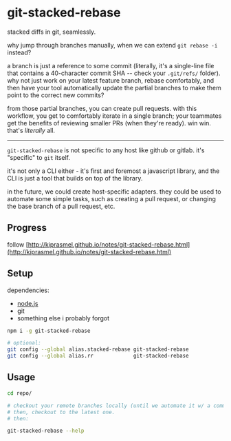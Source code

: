 # git-stacked-rebase

stacked diffs in git, seamlessly.

why jump through branches manually, when we can extend `git rebase -i` instead?

a branch is just a reference to some commit (literally, it's a single-line file that contains a 40-character commit SHA -- check your `.git/refs/` folder). why not just work on your latest feature branch, rebase comfortably, and then have your tool automatically update the partial branches to make them point to the correct new commits?

from those partial branches, you can create pull requests. with this workflow, you get to comfortably iterate in a single branch; your teammates get the benefits of reviewing smaller PRs (when they're ready). win win. that's _literally_ all.

---

`git-stacked-rebase` is not specific to any host like github or gitlab. it's "specific" to `git` itself.

it's not only a CLI either - it's first and foremost a javascript library, and the CLI is just a tool that builds on top of the library.

in the future, we could create host-specific adapters. they could be used to automate some simple tasks, such as creating a pull request, or changing the base branch of a pull request, etc.

## Progress

follow [http://kiprasmel.github.io/notes/git-stacked-rebase.html](http://kiprasmel.github.io/notes/git-stacked-rebase.html)

## Setup

dependencies:

- [node.js](https://nodejs.org/en/)
- git
- something else i probably forgot

```sh
npm i -g git-stacked-rebase

# optional:
git config --global alias.stacked-rebase git-stacked-rebase
git config --global alias.rr             git-stacked-rebase
```

## Usage

```sh
cd repo/

# checkout your remote branches locally (until we automate it w/ a command?). 
# then, checkout to the latest one.
# then:

git-stacked-rebase --help
